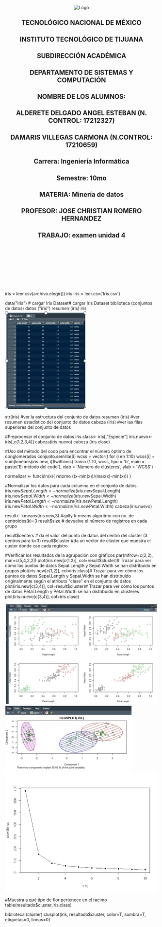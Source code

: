
<p align="center">
    <img alt="Logo" src="https://www.tijuana.tecnm.mx/wp-content/uploads/2021/08/liston-de-logos-oficiales-educacion-tecnm-FEB-2021.jpg" width=850 height=250>
</p>

<H2><p align="Center">TECNOLÓGICO NACIONAL DE MÉXICO</p></H2>

<H2><p align="Center">INSTITUTO TECNOLÓGICO DE TIJUANA</p></H2>

<H2><p align="Center">SUBDIRECCIÓN ACADÉMICA</p></H2>

<H2><p align="Center">DEPARTAMENTO DE SISTEMAS Y COMPUTACIÓN</p></H2>

<H2><p align="Center">NOMBRE DE LOS ALUMNOS: </p></H2>

<H2><p align="Center">ALDERETE DELGADO ANGEL ESTEBAN (N. CONTROL: 17212327)</p></H2>

<H2><p align="Center">DAMARIS VILLEGAS CARMONA (N.CONTROL: 17210659)</p></H2>

<H2><p align="Center">Carrera: Ingeniería Informática</p></H2>

<H2><p align="Center">Semestre: 10mo </p></H2>

<H2><p align="Center">MATERIA: Minería de datos</p></H2>

<H2><p align="Center">PROFESOR: JOSE CHRISTIAN ROMERO HERNANDEZ</p></H2>

<H2><p align="Center">TRABAJO: examen unidad 4</p></H2>


<br>
<br>
<br>
<br>
<br>
<br>
<br>
<br>

iris = leer.csv(archivo.elegir())
iris
iris = leer.csv('Iris.csv')

data("iris") # cargar Iris Dataset# cargar Iris Dataset
biblioteca (conjuntos de datos)
datos ("iris")
resumen (iris)
iris
<img alt="Evidence1" src="https://github.com/AngelEsteban124020/repositoriou1/blob/Unidad-4/unidad4/Evaluacion/img/c1.PNG">

str(iris) #ver la estructura del conjunto de datos
resumen (iris) #ver resumen estadístico del conjunto de datos
cabeza (iris) #ver las filas superiores del conjunto de datos

#Preprocesar el conjunto de datos
iris.class<- iris[,"Especie"]
iris.nuevo<- iris[,c(1,2,3,4)]
cabeza(iris.nuevo)
cabeza (iris.clase)

#Uso del método del codo para encontrar el número óptimo de conglomerados
conjunto.semilla(6)
wcss = vector()
for (i en 1:10) wcss[i] = sum(kmeans(iris.new, i)$withinss)
trama (1:10,
     wcss,
     tipo = 'b',
     main = paste('El método del codo'),
     xlab = 'Número de clústeres',
     ylab = 'WCSS')

normalizar <- función(x){
  retorno ((x-min(x))/(max(x)-min(x)))
}

#Normalizar los datos para cada columna en el conjunto de datos.
iris.new$Sepal.Length<- normalize(iris.new$Sepal.Length)
iris.new$Sepal.Width<- normalize(iris.new$Sepal.Width)
iris.new$Petal.Length<- normalize(iris.new$Petal.Length)
iris.new$Petal.Width<- normalize(iris.new$Petal.Width)
cabeza(iris.nuevo)

result<- kmeans(iris.new,3) #aplly k-means algoritmo con no. de centroides(k)=3
result$size # devuelve el número de registros en cada grupo


result$centers # da el valor del punto de datos del centro del clúster (3 centros para k=3)
result$cluster #da un vector de clúster que muestra el custer donde cae cada registro

#Verificar los resultados de la agrupación con gráficos
par(mfrow=c(2,2), mar=c(5,4,2,2))
plot(iris.new[c(1,2)], col=result$cluster)# Trazar para ver cómo los puntos de datos Sepal.Length y Sepal.Width se han distribuido en grupos
plot(iris.new[c(1,2)], col=iris.class)# Trazar para ver cómo los puntos de datos Sepal.Length y Sepal.Width se han distribuido originalmente según el atributo "clase" en el conjunto de datos
plot(iris.new[c(3,4)], col=result$cluster)# Trazar para ver cómo los puntos de datos Petal.Length y Petal.Width se han distribuido en clústeres
plot(iris.nuevo[c(3,4)], col=iris.clase)

<img alt="Evidence1" src="https://github.com/AngelEsteban124020/repositoriou1/blob/Unidad-4/unidad4/Evaluacion/img/c2.PNG">
<img alt="Evidence1" src="https://github.com/AngelEsteban124020/repositoriou1/blob/Unidad-4/unidad4/Evaluacion/img/c3.PNG">
<img alt="Evidence1" src="https://github.com/AngelEsteban124020/repositoriou1/blob/Unidad-4/unidad4/Evaluacion/img/c4.png">

#Muestra a qué tipo de flor pertenece en el racimo
table(resultado$cluster,iris.class)


biblioteca (clúster)
clusplot(iris, resultado$cluster, color=T, sombra=T, etiquetas=0, lineas=0)
